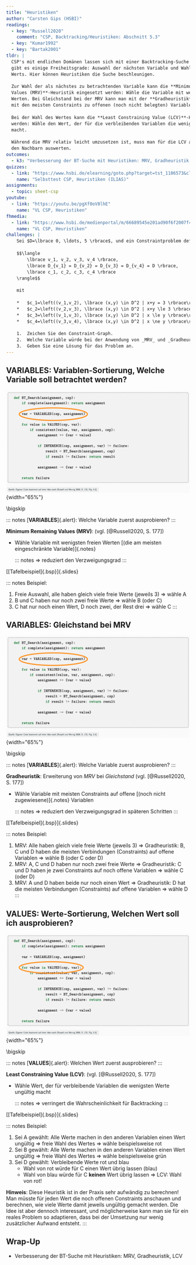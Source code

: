 ```yaml
---
title: "Heuristiken"
author: "Carsten Gips (HSBI)"
readings:
  - key: "Russell2020"
    comment: "CSP, Backtracking/Heuristiken: Abschnitt 5.3"
  - key: "Kumar1992"
  - key: "Bartak2001"
tldr: |
  CSP's mit endlichen Domänen lassen sich mit einer Backtracking-Suche lösen. Dabei
  gibt es einige Freiheitsgrade: Auswahl der nächsten Variable und Wahl des nächsten
  Werts. Hier können Heuristiken die Suche beschleunigen.

  Zur Wahl der als nächstes zu betrachtenden Variable kann die **Minimum Remaining
  Values (MRV)**-Heuristik eingesetzt werden: Wähle die Variable mit wenigsten freien
  Werten. Bei Gleichstand bei der MRV kann man mit der **Gradheuristik** die Variable
  mit den meisten Constraints zu offenen (noch nicht belegten) Variablen wählen.

  Bei der Wahl des Wertes kann die **Least Constraining Value (LCV)**-Heuristik genutzt
  werden: Wähle den Wert, der für die verbleibenden Variablen die wenigsten Werte ungültig
  macht.

  Während die MRV relativ leicht umzusetzen ist, muss man für die LCV alle Constraints zu
  den Nachbarn auswerten.
outcomes:
  - k3: "Verbesserung der BT-Suche mit Heuristiken: MRV, Gradheuristik, LCV"
quizzes:
  - link: "https://www.hsbi.de/elearning/goto.php?target=tst_1106573&client_id=FH-Bielefeld"
    name: "Selbsttest CSP, Heuristiken (ILIAS)"
assignments:
  - topic: sheet-csp
youtube:
  - link: "https://youtu.be/pgXf0oV8lhE"
    name: "VL CSP, Heuristiken"
fhmedia:
  - link: "https://www.hsbi.de/medienportal/m/66689545e201ad90f6f2007f472f3b430ec37ebaa5321315764ae687983bbcb049bc217a1b0852e2d5364eae1223153d567558533246bd58b0db5cc1fa3278c5"
    name: "VL CSP, Heuristiken"
challenges: |
    Sei $D=\lbrace 0, \ldots, 5 \rbrace$, und ein Constraintproblem definiert durch

    $$\langle
        \lbrace v_1, v_2, v_3, v_4 \rbrace,
        \lbrace D_{v_1} = D_{v_2} = D_{v_3} = D_{v_4} = D \rbrace,
        \lbrace c_1, c_2, c_3, c_4 \rbrace
    \rangle$$

    mit

    *   $c_1=\left((v_1,v_2), \lbrace (x,y) \in D^2 | x+y = 3 \rbrace\right)$,
    *   $c_2=\left((v_2,v_3), \lbrace (x,y) \in D^2 | x+y \le 3 \rbrace\right)$,
    *   $c_3=\left((v_1,v_3), \lbrace (x,y) \in D^2 | x \le y \rbrace\right)$ und
    *   $c_4=\left((v_3,v_4), \lbrace (x,y) \in D^2 | x \ne y \rbrace\right)$.

    1.  Zeichen Sie den Constraint-Graph.
    2.  Welche Variable würde bei der Anwendung von _MRV_ und _Gradheuristik_ im ersten Schritt bei der Suche mit der BT-Search ausgewählt?
    3.  Geben Sie eine Lösung für das Problem an.
---
```



## VARIABLES: Variablen-Sortierung, Welche Variable soll betrachtet werden?

![](images/bt_search_mrv.png){width="65%"}

\bigskip

::: notes
[**VARIABLES**]{.alert}: Welche Variable zuerst ausprobieren?
:::

**Minimum Remaining Values (MRV)**: (vgl. [@Russell2020, S. 177])

*   Wähle Variable mit wenigsten freien Werten  [(die am meisten eingeschränkte Variable)]{.notes}

    ::: notes
    => reduziert den Verzweigungsgrad
    :::

[[Tafelbeispiel]{.bsp}]{.slides}

::: notes
Beispiel:
1.  Freie Auswahl, alle haben gleich viele freie Werte (jeweils 3) => wähle A
2.  B und C haben nur noch zwei freie Werte => wähle B (oder C)
3.  C hat nur noch einen Wert, D noch zwei, der Rest drei => wähle C
:::


## VARIABLES: Gleichstand bei MRV

![](images/bt_search_mrv.png){width="65%"}

\bigskip

::: notes
[**VARIABLES**]{.alert}: Welche Variable zuerst ausprobieren?
:::

**Gradheuristik**: Erweiterung von *MRV* bei *Gleichstand* (vgl. [@Russell2020, S. 177])

*   Wähle Variable mit meisten Constraints auf offene  [(noch nicht zugewiesene)]{.notes}  Variablen

    ::: notes
    => reduziert den Verzweigungsgrad in späteren Schritten
    :::

[[Tafelbeispiel]{.bsp}]{.slides}

::: notes
Beispiel:
1.  MRV: Alle haben gleich viele freie Werte (jeweils 3) => Gradheuristik: B, C und D haben
    die meisten Verbindungen (Constraints) auf offene Variablen => wähle B (oder C oder D)
2.  MRV: A, C und D haben nur noch zwei freie Werte => Gradheuristik: C und D haben
    je zwei Constraints auf noch offene Variablen => wähle C (oder D)
3.  MRV: A und D haben beide nur noch einen Wert => Gradheuristik: D hat
    die meisten Verbindungen (Constraints) auf offene Variablen => wähle D
:::


## VALUES: Werte-Sortierung, Welchen Wert soll ich ausprobieren?

![](images/bt_search_lcv.png){width="65%"}

\bigskip

::: notes
[**VALUES**]{.alert}: Welchen Wert zuerst ausprobieren?
:::

**Least Constraining Value (LCV)**: (vgl. [@Russell2020, S. 177])

*   Wähle Wert, der für verbleibende Variablen die wenigsten Werte
    ungültig macht

    ::: notes
    => verringert die Wahrscheinlichkeit für Backtracking
    :::

[[Tafelbeispiel]{.bsp}]{.slides}

::: notes
Beispiel:
1.  Sei A gewählt: Alle Werte machen in den anderen Variablen einen Wert ungültig
    => freie Wahl des Wertes => wähle beispielsweise rot
2.  Sei B gewählt: Alle Werte machen in den anderen Variablen einen Wert ungültig
    => freie Wahl des Wertes => wähle beispielsweise grün
3.  Sei D gewählt: Verbleibende Werte rot und blau
    -   Wahl von rot würde für C einen Wert übrig lassen (blau)
    -   Wahl von blau würde für C **keinen** Wert übrig lassen
    => LCV: Wahl von rot!


**Hinweis**: Diese Heuristik ist in der Praxis sehr aufwändig zu berechnen! Man müsste für
jeden Wert die noch offenen Constraints anschauen und berechnen, wie viele Werte damit jeweils
ungültig gemacht werden. Die Idee ist aber dennoch interessant, und möglicherweise kann man
sie für ein reales Problem so adaptieren, dass bei der Umsetzung nur wenig zusätzlicher
Aufwand entsteht.
:::


## Wrap-Up

*   Verbesserung der BT-Suche mit Heuristiken: MRV, Gradheuristik, LCV
